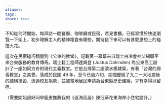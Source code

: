 ```yaml
---
aliases: 
tags: 
share: true
---
```


不知從何時開始，每拜訪一間餐廳、咖啡廳或民宿，若見書櫃，已經習慣於快速瀏覽一下架上，初步理解主人的精神糧食有哪些，期待接下來可以有甚麼思想上的碰撞火花。

這次在民宿碰巧翻閱到《公東的教堂》，記載著一幕幕來自瑞士白冷會神父錫職平來台東服務的教育傳奇。瑞士籍工程師達興登 (Justus Dahinden) 為公東高工設計了一座如同方舟的現代主義教堂。它是台灣第二座清水模建築，有著「台灣的廊香教堂」之美譽。落成於民國 49 年，至今已過六旬，期間歷經了九二一大地震後的結構損毀，透過校友捐款，並被當地居民申請為台東縣歷史建築，才有幸得以留存。

（需要開始讀好同學鹿皮推薦我的《逐海而居》陳冠華花東海岸小住宅設計。）